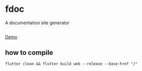 # fdoc
A documentation site generator

## 
[Demo](https://fengya90.github.io/fdoc/)

## how to compile

```
flutter clean && flutter build web --release --base-href "/"
```


